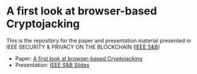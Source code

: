 # A first look at browser-based Cryptojacking

This is the repository for the paper and presentation material presented in IEEE SECURITY & PRIVACY ON THE BLOCKCHAIN ([IEEE S&B](http://ieee-sb2018.cs.ucl.ac.uk/))

- Paper: [A first look at browser-based Cryptojacking](/Paper/A%20first%20look%20at%20browser-based%20cryptojacking.pdf)
- Presentation: [IEEE S&B Slides](/Presentation/Cryptojacking_IEEESB2018.pdf)

